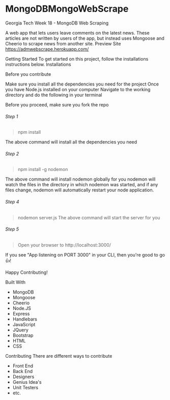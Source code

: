 # MongoDBMongoWebScrape
Georgia Tech Week 18 - MongoDB Web Scraping

A web app that lets users leave comments on the latest news. 
These articles are not written by users of the app, but instead uses Mongoose 
and Cheerio to scrape news from another site.
Preview Site
https://admwebscrape.herokuapp.com/

Getting Started
To get started on this project, follow the installations instructions below.
Installations

Before you contribute

Make sure you install all the dependencies you need for the project
Once you have Node.js installed on your computer
Navigate to the working directory and do the following in your terminal

Before you proceed, make sure you fork the repo

###### Step 1
> npm install

The above command will install all the dependencies you need


###### Step 2
> npm install -g nodemon

The above command will install nodemon globally for you
nodemon will watch the files in the directory in which nodemon was started, and if any files 
change, nodemon will automatically restart your node application.


###### Step 4
> nodemon server.js
The above command will start the server for you


###### Step 5
> Open your browser to http://localhost:3000/

If you see "App listening on PORT 3000" in your CLI, then you're good to go :thumbsup:!

Happy Contributing!

Built With
* MongoDB
* Mongoose
* Cheerio
* Node.JS
* Express
* Handlebars
* JavaScript
* JQuery
* Bootstrap
* HTML
* CSS

Contributing
There are different ways to contribute
* Front End
* Back End
* Designers
* Genius Idea's
* Unit Testers
* etc.
